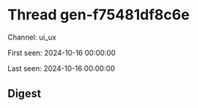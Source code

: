 # Thread gen-f75481df8c6e
Channel: ui_ux

First seen: 2024-10-16 00:00:00

Last seen: 2024-10-16 00:00:00

## Digest


